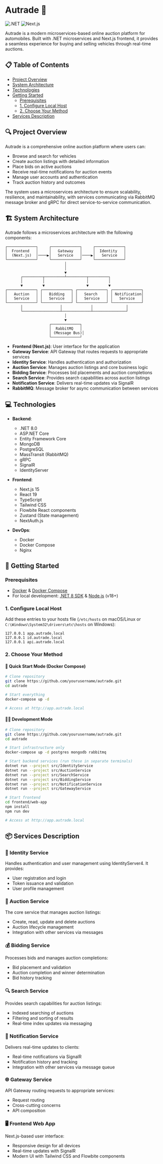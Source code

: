 # Autrade 🚗

![.NET](https://img.shields.io/badge/.NET-8.0-purple)
![Next.js](https://img.shields.io/badge/Next.js-15.3-black)

Autrade is a modern microservices-based online auction platform for automobiles. Built with .NET microservices and Next.js frontend, it provides a seamless experience for buying and selling vehicles through real-time auctions.

## 📋 Table of Contents

- [Project Overview](#project-overview)
- [System Architecture](#system-architecture)
- [Technologies](#technologies)
- [Getting Started](#getting-started)
  - [Prerequisites](#prerequisites)
  - [1. Configure Local Host](#1-configure-local-host)
  - [2. Choose Your Method](#2-choose-your-method)
- [Services Description](#services-description)

## 🔍 Project Overview

Autrade is a comprehensive online auction platform where users can:

- Browse and search for vehicles
- Create auction listings with detailed information
- Place bids on active auctions
- Receive real-time notifications for auction events
- Manage user accounts and authentication
- Track auction history and outcomes

The system uses a microservices architecture to ensure scalability, resilience, and maintainability, with services communicating via RabbitMQ message broker and gRPC for direct service-to-service communication.

## 🏗️ System Architecture

Autrade follows a microservices architecture with the following components:

```
┌─────────────┐     ┌─────────────┐     ┌─────────────┐
│  Frontend   │     │   Gateway   │     │  Identity   │
│  (Next.js)  │────▶│   Service   │────▶│   Service   │
└─────────────┘     └─────────────┘     └─────────────┘
                           │
                           │
                           ▼
       ┌─────────┬─────────┴─────────┬─────────┐
       │         │                   │         │
       ▼         ▼                   ▼         ▼
┌─────────────┐ ┌─────────────┐ ┌─────────────┐ ┌─────────────┐
│   Auction   │ │   Bidding   │ │   Search    │ │ Notification│
│   Service   │ │   Service   │ │   Service   │ │   Service   │
└─────────────┘ └─────────────┘ └─────────────┘ └─────────────┘
       │                 │             │               │
       └─────────────────┴─────────────┴───────────────┘
                           │
                           ▼
                    ┌─────────────┐
                    │  RabbitMQ   │
                    │ (Message Bus)│
                    └─────────────┘
```

- **Frontend (Next.js)**: User interface for the application
- **Gateway Service**: API Gateway that routes requests to appropriate services
- **Identity Service**: Handles authentication and authorization
- **Auction Service**: Manages auction listings and core business logic
- **Bidding Service**: Processes bid placements and auction completions
- **Search Service**: Provides search capabilities across auction listings
- **Notification Service**: Delivers real-time updates via SignalR
- **RabbitMQ**: Message broker for async communication between services

## 💻 Technologies

- **Backend**:

  - .NET 8.0
  - ASP.NET Core
  - Entity Framework Core
  - MongoDB
  - PostgreSQL
  - MassTransit (RabbitMQ)
  - gRPC
  - SignalR
  - IdentityServer

- **Frontend**:

  - Next.js 15
  - React 19
  - TypeScript
  - Tailwind CSS
  - Flowbite React components
  - Zustand (State management)
  - NextAuth.js

- **DevOps**:
  - Docker
  - Docker Compose
  - Nginx

## 🚀 Getting Started

### Prerequisites

- [Docker](https://www.docker.com/products/docker-desktop) & [Docker Compose](https://docs.docker.com/compose/install/)
- For local development: [.NET 8 SDK](https://dotnet.microsoft.com/download/dotnet/8.0) & [Node.js](https://nodejs.org/) (v18+)

### 1. Configure Local Host

Add these entries to your hosts file (`/etc/hosts` on macOS/Linux or `C:\Windows\System32\drivers\etc\hosts` on Windows):

```
127.0.0.1 app.autrade.local
127.0.0.1 id.autrade.local
127.0.0.1 api.autrade.local
```

### 2. Choose Your Method

#### 🐳 Quick Start Mode (Docker Compose)

```bash
# Clone repository
git clone https://github.com/yourusername/autrade.git
cd autrade

# Start everything
docker-compose up -d

# Access at http://app.autrade.local
```

#### 👨‍💻 Development Mode

```bash
# Clone repository
git clone https://github.com/yourusername/autrade.git
cd autrade

# Start infrastructure only
docker-compose up -d postgres mongodb rabbitmq

# Start backend services (run these in separate terminals)
dotnet run --project src/IdentityService
dotnet run --project src/AuctionService
dotnet run --project src/SearchService
dotnet run --project src/BiddingService
dotnet run --project src/NotificationService
dotnet run --project src/GatewayService

# Start frontend
cd frontend/web-app
npm install
npm run dev

# Access at http://app.autrade.local
```

## 📦 Services Description

### 🔐 Identity Service

Handles authentication and user management using IdentityServer4. It provides:

- User registration and login
- Token issuance and validation
- User profile management

### 🏢 Auction Service

The core service that manages auction listings:

- Create, read, update and delete auctions
- Auction lifecycle management
- Integration with other services via messages

### 💰 Bidding Service

Processes bids and manages auction completions:

- Bid placement and validation
- Auction completion and winner determination
- Bid history tracking

### 🔍 Search Service

Provides search capabilities for auction listings:

- Indexed searching of auctions
- Filtering and sorting of results
- Real-time index updates via messaging

### 📢 Notification Service

Delivers real-time updates to clients:

- Real-time notifications via SignalR
- Notification history and tracking
- Integration with other services via message queue

### 🌐 Gateway Service

API Gateway routing requests to appropriate services:

- Request routing
- Cross-cutting concerns
- API composition

### 🖥️ Frontend Web App

Next.js-based user interface:

- Responsive design for all devices
- Real-time updates with SignalR
- Modern UI with Tailwind CSS and Flowbite components
